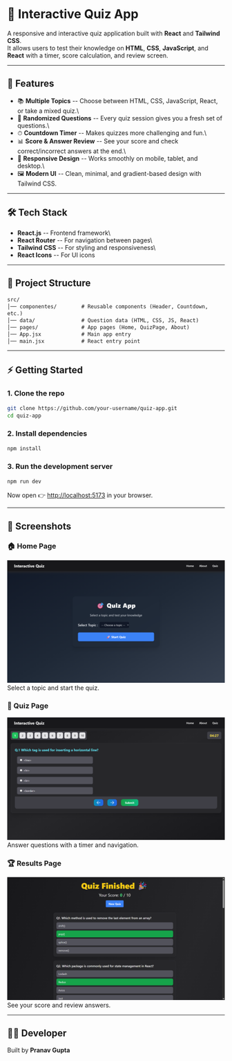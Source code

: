 # 🎯 Interactive Quiz App

A responsive and interactive quiz application built with **React** and
**Tailwind CSS**.\
It allows users to test their knowledge on **HTML**, **CSS**,
**JavaScript**, and **React** with a timer, score calculation, and
review screen.

------------------------------------------------------------------------

## 🚀 Features

-   📚 **Multiple Topics** -- Choose between HTML, CSS, JavaScript,
    React, or take a mixed quiz.\
-   🎲 **Randomized Questions** -- Every quiz session gives you a fresh
    set of questions.\
-   ⏱ **Countdown Timer** -- Makes quizzes more challenging and fun.\
-   📊 **Score & Answer Review** -- See your score and check
    correct/incorrect answers at the end.\
-   📱 **Responsive Design** -- Works smoothly on mobile, tablet, and
    desktop.\
-   🖼 **Modern UI** -- Clean, minimal, and gradient-based design with
    Tailwind CSS.

------------------------------------------------------------------------

## 🛠️ Tech Stack

-   **React.js** -- Frontend framework\
-   **React Router** -- For navigation between pages\
-   **Tailwind CSS** -- For styling and responsiveness\
-   **React Icons** -- For UI icons

------------------------------------------------------------------------

## 📂 Project Structure

    src/
    │── componentes/        # Reusable components (Header, Countdown, etc.)
    │── data/               # Question data (HTML, CSS, JS, React)
    │── pages/              # App pages (Home, QuizPage, About)
    │── App.jsx             # Main app entry
    │── main.jsx            # React entry point

------------------------------------------------------------------------

## ⚡ Getting Started

### 1. Clone the repo

``` bash
git clone https://github.com/your-username/quiz-app.git
cd quiz-app
```

### 2. Install dependencies

``` bash
npm install
```

### 3. Run the development server

``` bash
npm run dev
```

Now open 👉 <http://localhost:5173> in your browser.

------------------------------------------------------------------------

## 📸 Screenshots

### 🏠 Home Page

![Home Page](/src/assets/homePage.png)
Select a topic and start the quiz.

### 📝 Quiz Page

![Quiz Page](/src/assets/quizPage.png)
Answer questions with a timer and navigation.

### 🏆 Results Page

![Results Page](/src/assets/resultPage.png)
See your score and review answers.

------------------------------------------------------------------------

## 👨‍💻 Developer

Built by **Pranav Gupta**
